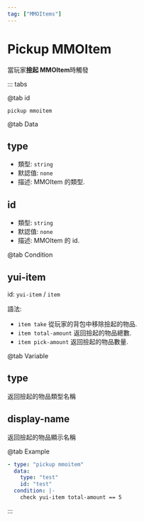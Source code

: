 ```yaml
---
tag: ["MMOItems"]
---
```


# Pickup MMOItem

當玩家**撿起 MMOItem**時觸發

::: tabs

@tab id

`pickup mmoitem`

@tab Data

## type <Badge text="必須" type="tip" />

- 類型: `string`
- 默認值: `none`
- 描述: MMOItem 的類型.

## id <Badge text="必須" type="tip" />

- 類型: `string`
- 默認值: `none`
- 描述: MMOItem 的 id.

@tab Condition

## yui-item

id: `yui-item` / `item`

語法:
- `item take` 從玩家的背包中移除撿起的物品.
- `item total-amount` 返回撿起的物品總數.
- `item pick-amount` 返回撿起的物品數量.

@tab Variable

## type
返回撿起的物品類型名稱

## display-name
返回撿起的物品顯示名稱

@tab Example

```yaml
- type: "pickup mmoitem"
  data:
    type: "test"
    id: "test"
  condition: |-
    check yui-item total-amount == 5
```

:::